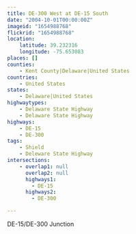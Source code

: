 ```yaml
---
title: DE-300 West at DE-15 South
date: "2004-10-01T00:00:00Z"
imageid: "1654988768"
flickrid: "1654988768"
location:
    latitude: 39.232316
    longitude: -75.653083
places: []
counties:
    - Kent County|Delaware|United States
countries:
    - United States
states:
    - Delaware|United States
highwaytypes:
    - Delaware State Highway
    - Delaware State Highway
highways:
    - DE-15
    - DE-300
tags:
    - Shield
    - Deleware State Highway
intersections:
    - overlap1: null
      overlap2: null
      highways1:
        - DE-15
      highways2:
        - DE-300

---
```

DE-15/DE-300 Junction